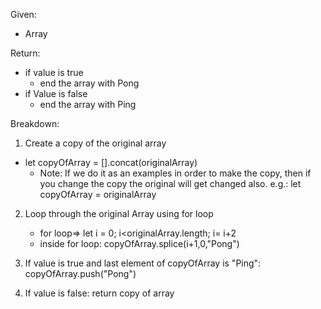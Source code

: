 Given:

- Array

Return:

- if value is true
  - end the array with Pong
- if Value is false
  - end the array with Ping

Breakdown:

1. Create a copy of the original array

- let copyOfArray = [].concat(originalArray)
  - Note: If we do it as an examples in order to make the copy, then if you change the copy the original will get changed also.
    e.g.: let copyOfArray = originalArray

2. Loop through the original Array using for loop

   - for loop=> let i = 0; i<originalArray.length; i= i+2
   - inside for loop: copyOfArray.splice(i+1,0,"Pong")

3. If value is true and last element of copyOfArray is "Ping":
   copyOfArray.push("Pong")
4. If value is false:
   return copy of array
